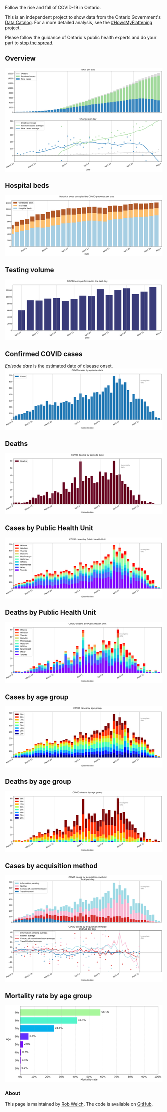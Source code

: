 Follow the rise and fall of COVID-19 in Ontario.

This is an independent project to show data from the Ontario Government's [Data Catalog](https://data.ontario.ca/dataset?keywords_en=COVID-19). For a more detailed analysis, see the [#HowsMyFlattening](https://howsmyflattening.ca) project.

Please follow the guidance of Ontario's public health experts and do your part to [stop the spread](https://www.ontario.ca/page/covid-19-stop-spread).

## Overview
![](covid_ontario/plots/overview.png) 

## Hospital beds 
![](covid_ontario/plots/hospital.png) 

## Testing volume
![](covid_ontario/plots/testing.png) 

## Confirmed COVID cases 

_Episode date_ is the estimated date of disease onset. 
![](covid_ontario/plots/positive_cases.png) 

## Deaths
![](covid_ontario/plots/deaths.png) 

## Cases by Public Health Unit 
![](covid_ontario/plots/cases_city.png) 

## Deaths by Public Health Unit 
![](covid_ontario/plots/deaths_city.png) 

## Cases by age group
![](covid_ontario/plots/cases_age.png) 

## Deaths by age group
![](covid_ontario/plots/deaths_age.png) 

## Cases by acquisition method
![](covid_ontario/plots/cases_acquisition.png) 

## Mortality rate by age group 
![](covid_ontario/plots/mortality_age.png) 

### About 
This page is maintained by [Rob Welch](mailto:rlwelch@gmail.com). The code is available on [GitHub](https://github.com/rlwelch/covid-ontario).
